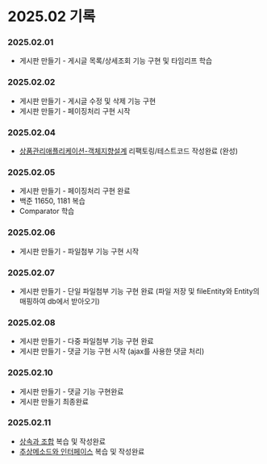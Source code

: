 # 2025.02 기록</br>
### 2025.02.01
* 게시판 만들기 - 게시글 목록/상세조회 기능 구현 및 타임리프 학습
   
### 2025.02.02
* 게시판 만들기 - 게시글 수정 및 삭제 기능 구현
* 게시판 만들기 - 페이징처리 구현 시작

### 2025.02.04
* [상품관리애플리케이션-객체지향설계](https://github.com/dbalsk/TIL/blob/main/OOD/%EC%83%81%ED%92%88%EA%B4%80%EB%A6%AC%EC%95%A0%ED%94%8C%EB%A6%AC%EC%BC%80%EC%9D%B4%EC%85%98_OOD.md) 리팩토링/테스트코드 작성완료 (완성)

### 2025.02.05
* 게시판 만들기 - 페이징처리 구현 완료
* 백준 11650, 1181 복습
* Comparator 학습 

### 2025.02.06
* 게시판 만들기 - 파일첨부 기능 구현 시작

### 2025.02.07
* 게시판 만들기 - 단일 파일첨부 기능 구현 완료 (파일 저장 및 fileEntity와 Entity의 매핑하여 db에서 받아오기) 

### 2025.02.08
* 게시판 만들기 - 다중 파일첨부 기능 구현 완료
* 게시판 만들기 - 댓글 기능 구현 시작 (ajax를 사용한 댓글 처리)

### 2025.02.10
* 게시판 만들기 - 댓글 기능 구현완료
* 게시판 만들기 최종완료

### 2025.02.11
* [상속과 조합](https://github.com/dbalsk/TIL/blob/main/JAVA/%EC%83%81%EC%86%8D-%EC%A1%B0%ED%95%A9.md) 복습 및 작성완료
* [추상메소드와 인터페이스](https://github.com/dbalsk/TIL/blob/main/JAVA/%EC%B6%94%EC%83%81%ED%81%B4%EB%9E%98%EC%8A%A4-%EC%9D%B8%ED%84%B0%ED%8E%98%EC%9D%B4%EC%8A%A4.md) 복습 및 작성완료

